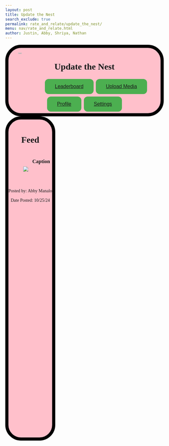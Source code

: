 ```yaml
---
layout: post
title: Update the Nest
search_exclude: true
permalink: rate_and_relate/update_the_nest/
menu: nav/rate_and_relate.html
author: Justin, Abby, Shriya, Nathan
---
```


<style>


.textContainer {
    /**/
    transform: translateY(20px)
}

.textInfo {
    transform: translateY(30px)
}

.imageContainer {
     height: auto;
    display: inline;
    float: left;
    width: 50%;
     transform: translateX(20px) translateY(50px);
}

.feed {
     border: 10px solid black;
        border-radius: 50px;
        background-color: pink;
        text-align: center;
        padding: 10px 0 3px 0;
        height: 1000px;
        font-family: 'Playfair Display', serif;
        float: left;

}

.header {
        border: 10px solid black;
        border-radius: 50px;
        background-color: pink;
        text-align: center;
        padding: 5px 0 3px 0;
        height: 200px;
        font-family: 'Playfair Display', serif;
    }

  .headerImage > img {
    height: auto;
    display: inline;
    width: 15%;
    float: left;
    transform: translateY(-80px);
  }
.styled-button {
            background-color: #4CAF50;
            border: none;
            color: white;
            padding: 15px 32px;
            text-align: center;
            text-decoration: none;
            display: inline-block;
            font-size: 16px;
            margin: 4px 2px;
            cursor: pointer;
            border-radius: 12px;
            transition: background-color 0.3s, transform 0.2s;
        }

        .styled-button:hover {
            background-color: #45a049;
            transform: scale(1.05);
        }

        .styled-button:active {
            background-color: #3e8e41;
            transform: scale(0.95);
        }
</style>

<div style="text-align: center;" class="header">
    <h1> Update the Nest </h1>
    <div class="headerImage">
        <img src="{{site.baseurl}}/images/rate_and_relate/update_the_nest/update_the_nest.png" style="display: block; margin: 0 auto;" alt="Logo">
    </div>
    <div class="headerText">
        <button class="styled-button"><a href="">Leaderboard</a></button>
        <button class="styled-button"><a href="">Upload Media</a></button>
        <button class="styled-button"><a href="">Profile</a></button>
        <button class="styled-button"><a href="">Settings</a></button>
    </div>
</div>

<div class="feed">
    <div class="post">
             <h1> Feed </h1>
        <div class="imageContainer">
            <img src="{{site.baseurl}}/images/rate_and_relate/update_the_nest/temp_photo.jpg">
        </div>
        <div class="textContainer">
            <h3>Caption</h3><br>
            <div class="textInfo">
                <p>Posted by: Abby Manalo</p><p>Date Posted: 10/25/24</p>
            </div>
        </div>
    </div>
</div>
